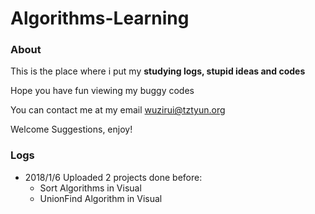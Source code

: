 # Algorithms-Learning
### **About**
This is the place where i put my **studying logs, stupid ideas and codes**

Hope you have fun viewing my buggy codes

You can contact me at my email wuzirui@tztyun.org

Welcome Suggestions, enjoy!

### **Logs**
- 2018/1/6 Uploaded 2 projects done before:
    - Sort Algorithms in Visual
    - UnionFind Algorithm in Visual
